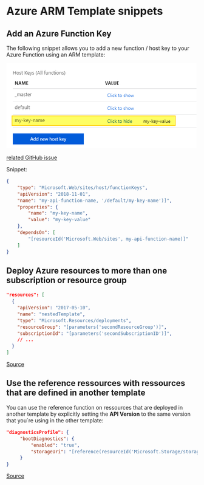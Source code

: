 # Azure ARM Template snippets

## Add an Azure Function Key

The following snippet allows you to add a new function / host key to your Azure Function using an ARM template:

![Azure ARM Function Key](/img/2020-01-23-11-05-17.png)

[related GitHub issue](https://github.com/Azure/azure-quickstart-templates/issues/6757)

Snippet:

```json
{
    "type": "Microsoft.Web/sites/host/functionKeys",
    "apiVersion": "2018-11-01",
    "name": "my-api-function-name, '/default/my-key-name')]",
    "properties": {
        "name": "my-key-name",
        "value": "my-key-value"
    },
    "dependsOn": [
        "[resourceId('Microsoft.Web/sites', my-api-function-name)]"
    ]
}
```

## Deploy Azure resources to more than one subscription or resource group

```json
"resources": [
  {
    "apiVersion": "2017-05-10",
    "name": "nestedTemplate",
    "type": "Microsoft.Resources/deployments",
    "resourceGroup": "[parameters('secondResourceGroup')]",
    "subscriptionId": "[parameters('secondSubscriptionID')]",
    // ...
  }
]
```

[Source](https://docs.microsoft.com/en-us/azure/azure-resource-manager/templates/cross-resource-group-deployment?tabs=azure-powershell)

## Use the reference ressources with ressources that are defined in another template

You can use the reference function on ressources that are deployed in another template by explicitly setting the **API Version** to the same version that you`re using in the other template:

```json
"diagnosticsProfile": {
     "bootDiagnostics": {
         "enabled": "true",
         "storageUri": "[reference(resourceId('Microsoft.Storage/storageAccounts', variables('storageAccountName')), '2019-06-01').primaryEndpoints.blob]"
     }
}
```

[Source](https://docs.microsoft.com/de-de/azure/azure-resource-manager/templates/template-best-practices#resources)
